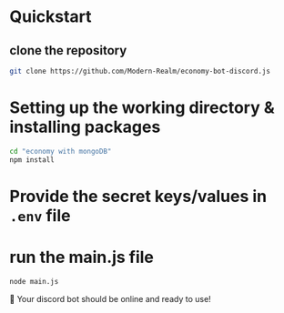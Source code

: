 # Quickstart

## clone the repository

```sh
git clone https://github.com/Modern-Realm/economy-bot-discord.js
```

# Setting up the working directory & installing packages

```sh
cd "economy with mongoDB"
npm install
```

# Provide the secret keys/values in `.env` file

# run the main.js file

```sh
node main.js
```

🎉 Your discord bot should be online and ready to use!

